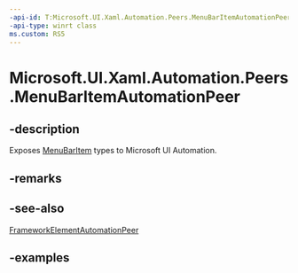 ```yaml
---
-api-id: T:Microsoft.UI.Xaml.Automation.Peers.MenuBarItemAutomationPeer
-api-type: winrt class
ms.custom: RS5
---
```

<!-- Class syntax.
public class MenuBarItemAutomationPeer : FrameworkElementAutomationPeer, FrameworkElementAutomationPeer, IExpandCollapseProvider, IInvokeProvider
-->

# Microsoft.UI.Xaml.Automation.Peers.MenuBarItemAutomationPeer



## -description

Exposes [MenuBarItem](../microsoft.ui.xaml.controls/menubaritem.md) types to Microsoft UI Automation.



## -remarks



## -see-also

[FrameworkElementAutomationPeer](/uwp/api/windows.ui.xaml.automation.peers.frameworkelementautomationpeer)


## -examples



